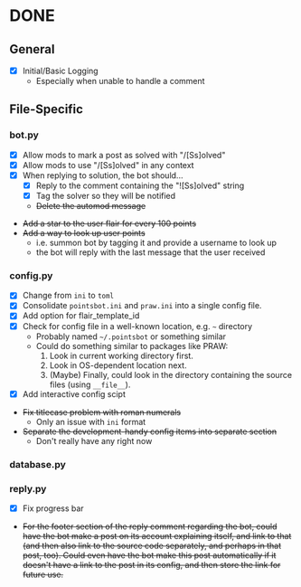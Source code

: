 # DONE

## General

* [X] Initial/Basic Logging
    * Especially when unable to handle a comment
## File-Specific

### bot.py

* [X] Allow mods to mark a post as solved with "/[Ss]olved"
* [X] Allow mods to use "/[Ss]olved" in any context
* [X] When replying to solution, the bot should...
    - [X] Reply to the comment containing the "![Ss]olved" string
    - [X] Tag the solver so they will be notified
    - ~~Delete the automod message~~
* ~~Add a star to the user flair for every 100 points~~
* ~~Add a way to look up user points~~
    - i.e. summon bot by tagging it and provide a username to look up
    - the bot will reply with the last message that the user received

### config.py

* [X] Change from `ini` to `toml `
* [X] Consolidate `pointsbot.ini` and `praw.ini` into a single config file.
* [X] Add option for flair_template_id
* [X] Check for config file in a well-known location, e.g. `~` directory
    - Probably named `~/.pointsbot` or something similar
    - Could do something similar to packages like PRAW:
        1. Look in current working directory first.
        2. Look in OS-dependent location next.
        3. (Maybe) Finally, could look in the directory containing the source files
           (using `__file__`).
* [X] Add interactive config scipt
* ~~Fix titlecase problem with roman numerals~~
    - Only an issue with `ini` format
* ~~Separate the development-handy config items into separate section~~
    - Don't really have any right now

### database.py

### reply.py

* [X] Fix progress bar
* ~~For the footer section of the reply comment regarding the bot, could have the
    bot make a post on its account explaining itself, and link to that (and then
    also link to the source code separately, and perhaps in that post, too).
    Could even have the bot make this post automatically if it doesn't have a
    link to the post in its config, and then store the link for future use.~~

